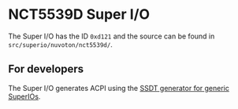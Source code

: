 # NCT5539D Super I/O

The Super I/O has the ID `0xd121` and the source can be found in
`src/superio/nuvoton/nct5539d/`.

## For developers

The Super I/O generates ACPI using the
[SSDT generator for generic SuperIOs](../common/ssdt.md).
